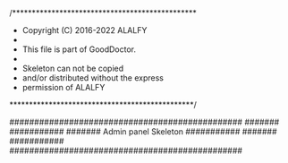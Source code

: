 /***********************************************
 * Copyright (C) 2016-2022 ALALFY
 *
 * This file is part of GoodDoctor.
 *
 * Skeleton can not be copied
 * and/or distributed without the express
 * permission of ALALFY

 ***********************************************/

###############################################
#######                             ###########
#######    Admin panel Skeleton     ###########
#######                             ###########
###############################################

